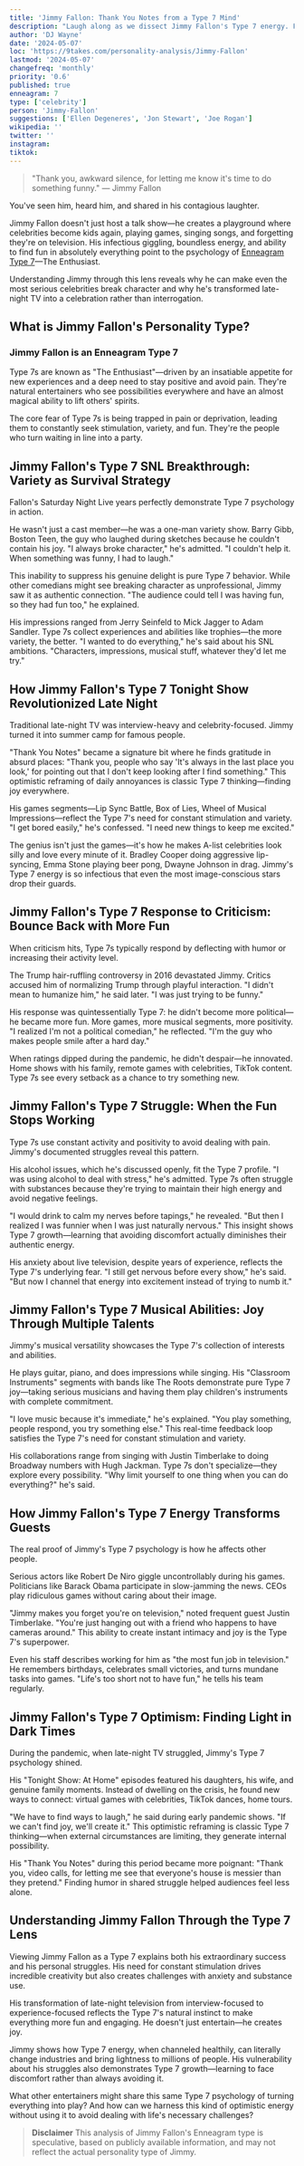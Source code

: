 ```yaml
---
title: 'Jimmy Fallon: Thank You Notes from a Type 7 Mind'
description: "Laugh along as we dissect Jimmy Fallon's Type 7 energy. From SNL to The Tonight Show, explore the psychology behind his contagious humor."
author: 'DJ Wayne'
date: '2024-05-07'
loc: 'https://9takes.com/personality-analysis/Jimmy-Fallon'
lastmod: '2024-05-07'
changefreq: 'monthly'
priority: '0.6'
published: true
enneagram: 7
type: ['celebrity']
person: 'Jimmy-Fallon'
suggestions: ['Ellen Degeneres', 'Jon Stewart', 'Joe Rogan']
wikipedia: ''
twitter: ''
instagram:
tiktok:
---
```


> "Thank you, awkward silence, for letting me know it's time to do something funny." — Jimmy Fallon

<p class="firstLetter">You've seen him, heard him, and shared in his contagious laughter.</p>

Jimmy Fallon doesn't just host a talk show—he creates a playground where celebrities become kids again, playing games, singing songs, and forgetting they're on television. His infectious giggling, boundless energy, and ability to find fun in absolutely everything point to the psychology of [Enneagram Type 7](/enneagram-corner/enneagram-type-7)—The Enthusiast.

Understanding Jimmy through this lens reveals why he can make even the most serious celebrities break character and why he's transformed late-night TV into a celebration rather than interrogation.

## What is Jimmy Fallon's Personality Type?

### Jimmy Fallon is an Enneagram Type 7

Type 7s are known as "The Enthusiast"—driven by an insatiable appetite for new experiences and a deep need to stay positive and avoid pain. They're natural entertainers who see possibilities everywhere and have an almost magical ability to lift others' spirits.

The core fear of Type 7s is being trapped in pain or deprivation, leading them to constantly seek stimulation, variety, and fun. They're the people who turn waiting in line into a party.

## Jimmy Fallon's Type 7 SNL Breakthrough: Variety as Survival Strategy

Fallon's Saturday Night Live years perfectly demonstrate Type 7 psychology in action.

He wasn't just a cast member—he was a one-man variety show. Barry Gibb, Boston Teen, the guy who laughed during sketches because he couldn't contain his joy. "I always broke character," he's admitted. "I couldn't help it. When something was funny, I had to laugh."

This inability to suppress his genuine delight is pure Type 7 behavior. While other comedians might see breaking character as unprofessional, Jimmy saw it as authentic connection. "The audience could tell I was having fun, so they had fun too," he explained.

His impressions ranged from Jerry Seinfeld to Mick Jagger to Adam Sandler. Type 7s collect experiences and abilities like trophies—the more variety, the better. "I wanted to do everything," he's said about his SNL ambitions. "Characters, impressions, musical stuff, whatever they'd let me try."

## How Jimmy Fallon's Type 7 Tonight Show Revolutionized Late Night

Traditional late-night TV was interview-heavy and celebrity-focused. Jimmy turned it into summer camp for famous people.

"Thank You Notes" became a signature bit where he finds gratitude in absurd places: "Thank you, people who say 'It's always in the last place you look,' for pointing out that I don't keep looking after I find something." This optimistic reframing of daily annoyances is classic Type 7 thinking—finding joy everywhere.

His games segments—Lip Sync Battle, Box of Lies, Wheel of Musical Impressions—reflect the Type 7's need for constant stimulation and variety. "I get bored easily," he's confessed. "I need new things to keep me excited."

The genius isn't just the games—it's how he makes A-list celebrities look silly and love every minute of it. Bradley Cooper doing aggressive lip-syncing, Emma Stone playing beer pong, Dwayne Johnson in drag. Jimmy's Type 7 energy is so infectious that even the most image-conscious stars drop their guards.

## Jimmy Fallon's Type 7 Response to Criticism: Bounce Back with More Fun

When criticism hits, Type 7s typically respond by deflecting with humor or increasing their activity level.

The Trump hair-ruffling controversy in 2016 devastated Jimmy. Critics accused him of normalizing Trump through playful interaction. "I didn't mean to humanize him," he said later. "I was just trying to be funny."

His response was quintessentially Type 7: he didn't become more political—he became more fun. More games, more musical segments, more positivity. "I realized I'm not a political comedian," he reflected. "I'm the guy who makes people smile after a hard day."

When ratings dipped during the pandemic, he didn't despair—he innovated. Home shows with his family, remote games with celebrities, TikTok content. Type 7s see every setback as a chance to try something new.

## Jimmy Fallon's Type 7 Struggle: When the Fun Stops Working

Type 7s use constant activity and positivity to avoid dealing with pain. Jimmy's documented struggles reveal this pattern.

His alcohol issues, which he's discussed openly, fit the Type 7 profile. "I was using alcohol to deal with stress," he's admitted. Type 7s often struggle with substances because they're trying to maintain their high energy and avoid negative feelings.

"I would drink to calm my nerves before tapings," he revealed. "But then I realized I was funnier when I was just naturally nervous." This insight shows Type 7 growth—learning that avoiding discomfort actually diminishes their authentic energy.

His anxiety about live television, despite years of experience, reflects the Type 7's underlying fear. "I still get nervous before every show," he's said. "But now I channel that energy into excitement instead of trying to numb it."

## Jimmy Fallon's Type 7 Musical Abilities: Joy Through Multiple Talents

Jimmy's musical versatility showcases the Type 7's collection of interests and abilities.

He plays guitar, piano, and does impressions while singing. His "Classroom Instruments" segments with bands like The Roots demonstrate pure Type 7 joy—taking serious musicians and having them play children's instruments with complete commitment.

"I love music because it's immediate," he's explained. "You play something, people respond, you try something else." This real-time feedback loop satisfies the Type 7's need for constant stimulation and variety.

His collaborations range from singing with Justin Timberlake to doing Broadway numbers with Hugh Jackman. Type 7s don't specialize—they explore every possibility. "Why limit yourself to one thing when you can do everything?" he's said.

## How Jimmy Fallon's Type 7 Energy Transforms Guests

The real proof of Jimmy's Type 7 psychology is how he affects other people.

Serious actors like Robert De Niro giggle uncontrollably during his games. Politicians like Barack Obama participate in slow-jamming the news. CEOs play ridiculous games without caring about their image.

"Jimmy makes you forget you're on television," noted frequent guest Justin Timberlake. "You're just hanging out with a friend who happens to have cameras around." This ability to create instant intimacy and joy is the Type 7's superpower.

Even his staff describes working for him as "the most fun job in television." He remembers birthdays, celebrates small victories, and turns mundane tasks into games. "Life's too short not to have fun," he tells his team regularly.

## Jimmy Fallon's Type 7 Optimism: Finding Light in Dark Times

During the pandemic, when late-night TV struggled, Jimmy's Type 7 psychology shined.

His "Tonight Show: At Home" episodes featured his daughters, his wife, and genuine family moments. Instead of dwelling on the crisis, he found new ways to connect: virtual games with celebrities, TikTok dances, home tours.

"We have to find ways to laugh," he said during early pandemic shows. "If we can't find joy, we'll create it." This optimistic reframing is classic Type 7 thinking—when external circumstances are limiting, they generate internal possibility.

His "Thank You Notes" during this period became more poignant: "Thank you, video calls, for letting me see that everyone's house is messier than they pretend." Finding humor in shared struggle helped audiences feel less alone.

## Understanding Jimmy Fallon Through the Type 7 Lens

Viewing Jimmy Fallon as a Type 7 explains both his extraordinary success and his personal struggles. His need for constant stimulation drives incredible creativity but also creates challenges with anxiety and substance use.

His transformation of late-night television from interview-focused to experience-focused reflects the Type 7's natural instinct to make everything more fun and engaging. He doesn't just entertain—he creates joy.

Jimmy shows how Type 7 energy, when channeled healthily, can literally change industries and bring lightness to millions of people. His vulnerability about his struggles also demonstrates Type 7 growth—learning to face discomfort rather than always avoiding it.

What other entertainers might share this same Type 7 psychology of turning everything into play? And how can we harness this kind of optimistic energy without using it to avoid dealing with life's necessary challenges?

> **Disclaimer** This analysis of Jimmy Fallon's Enneagram type is speculative, based on publicly available information, and may not reflect the actual personality type of Jimmy.